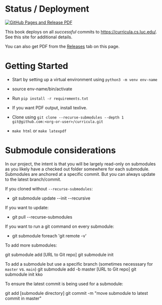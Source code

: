 # Status / Deployment

[![GitHub Pages and Release PDF](https://github.com/LoyolaChicagoBooks/curricula/actions/workflows/main.yml/badge.svg)](https://github.com/LoyolaChicagoBooks/unoapi/actions/workflows/main.yml)

This book deploys on all *successful* commits to https://curricula.cs.luc.edu/. See this site for additional details.

You can also get PDF from the [Releases](https://github.com/LoyolaChicagoBooks/curricula/releases) tab on this page.

# Getting Started

- Start by setting up a virtual environment using `python3 -m venv env-name`

- source env-name/bin/activate

- Run `pip install -r requirements.txt`

- If you want PDF output, install texlive.

- Clone using `git clone --recurse-submodules --depth 1 git@github.com:<org-or-user>/curricula.git`

- `make html` or `make latexpdf`

# Submodule considerations

In our project, the intent is that you will be largely read-only on submodules as you likely have a checked out folder somewhere for each submodule.
Submodules are anchored at a specific commit. But you can always update to the latest branch/commit.

If you cloned without `--recurse-submodules`:

- git submodule update --init --recursive

If you want to update:

- git pull --recurse-submodules

If you want to run a git command on every submodule:

- git submodule foreach 'git remote -v'

To add more submodules:

git submodule add [URL to Git repo] 
git submodule init 

To add a submodule but use a specific branch (sometimes necesssary for `master` vs. `main`)
git submodule add -b master [URL to Git repo]
git submodule init kko


To ensure the latest commit is being used for a submodule:

git add [submodule directory]
git commit -m "move submodule to latest commit in master"


